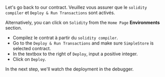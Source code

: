 Let's go back to our contract.
Veuillez vous assurer que le `solidity compiler` et `Deploy & Run Transactions` sont activés.

Alternatively, you can click on `Solidity` from the `Home Page` **Environments** section.

- Compilez le contrat à partir du `solidity compiler`.
- Go to the `Deploy & Run Transactions` and make sure `SimpleStore` is selected contract.
- In the textbox to the right of `Deploy`, input a positive integer.
- Click on `Deploy`.

In the next step, we'll watch the deployment in the debugger.
